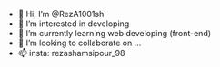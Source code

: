 - 👋 Hi, I’m @RezA1001sh
- 👀 I’m interested in developing 
- 🌱 I’m currently learning web developing (front-end) 
- 💞️ I’m looking to collaborate on ...
- 📫 insta: rezashamsipour_98

<!---
RezA1001sh/RezA1001sh is a ✨ special ✨ repository because its `README.md` (this file) appears on your GitHub profile.
You can click the Preview link to take a look at your changes.
--->
